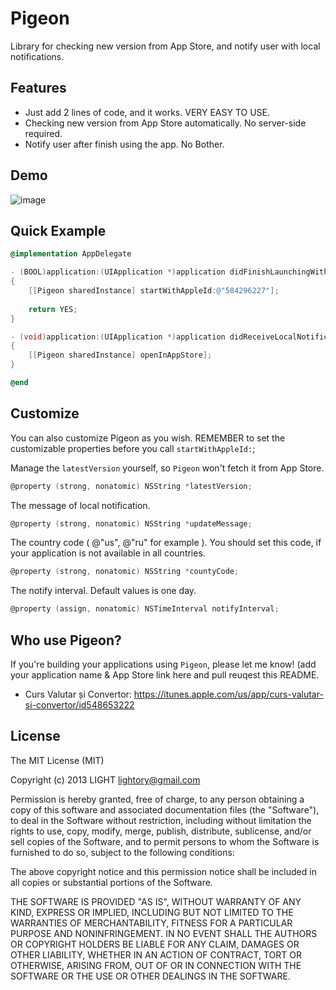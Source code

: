 Pigeon
======
Library for checking new version from App Store, and notify user with local notifications.

## Features
- Just add 2 lines of code, and it works. VERY EASY TO USE.
- Checking new version from App Store automatically. No server-side required.
- Notify user after finish using the app. No Bother.

## Demo 

![image](https://github.com/lightory/Pigeon/raw/master/Screenshot.png)

## Quick Example

``` objective-c
@implementation AppDelegate

- (BOOL)application:(UIApplication *)application didFinishLaunchingWithOptions:(NSDictionary *)launchOptions
{
    [[Pigeon sharedInstance] startWithAppleId:@"584296227"];
    
    return YES;
}

- (void)application:(UIApplication *)application didReceiveLocalNotification:(UILocalNotification *)notification
{
    [[Pigeon sharedInstance] openInAppStore];
}

@end
```

## Customize

You can also customize Pigeon as you wish. REMEMBER to set the customizable properties before you call `startWithAppleId:`;

Manage the `latestVersion` yourself, so `Pigeon` won't fetch it from App Store.

``` objective-c
@property (strong, nonatomic) NSString *latestVersion;
```

The message of local notification.

``` objective-c
@property (strong, nonatomic) NSString *updateMessage;
```

The country code ( @"us", @"ru" for example ). You should set this code, if your application is not available in all countries. 

``` objective-c
@property (strong, nonatomic) NSString *countyCode;
```

The notify interval. Default values is one day.

``` objective-c
@property (assign, nonatomic) NSTimeInterval notifyInterval;
```

## Who use Pigeon?

If you're building your applications using `Pigeon`, please let me know! (add your application name & App Store link here and pull reuqest this README.

- Curs Valutar și Convertor: https://itunes.apple.com/us/app/curs-valutar-si-convertor/id548653222


## License

The MIT License (MIT)

Copyright (c) 2013 LIGHT lightory@gmail.com

Permission is hereby granted, free of charge, to any person obtaining a copy of
this software and associated documentation files (the "Software"), to deal in
the Software without restriction, including without limitation the rights to
use, copy, modify, merge, publish, distribute, sublicense, and/or sell copies of
the Software, and to permit persons to whom the Software is furnished to do so,
subject to the following conditions:

The above copyright notice and this permission notice shall be included in all
copies or substantial portions of the Software.

THE SOFTWARE IS PROVIDED "AS IS", WITHOUT WARRANTY OF ANY KIND, EXPRESS OR
IMPLIED, INCLUDING BUT NOT LIMITED TO THE WARRANTIES OF MERCHANTABILITY, FITNESS
FOR A PARTICULAR PURPOSE AND NONINFRINGEMENT. IN NO EVENT SHALL THE AUTHORS OR
COPYRIGHT HOLDERS BE LIABLE FOR ANY CLAIM, DAMAGES OR OTHER LIABILITY, WHETHER
IN AN ACTION OF CONTRACT, TORT OR OTHERWISE, ARISING FROM, OUT OF OR IN
CONNECTION WITH THE SOFTWARE OR THE USE OR OTHER DEALINGS IN THE SOFTWARE.
